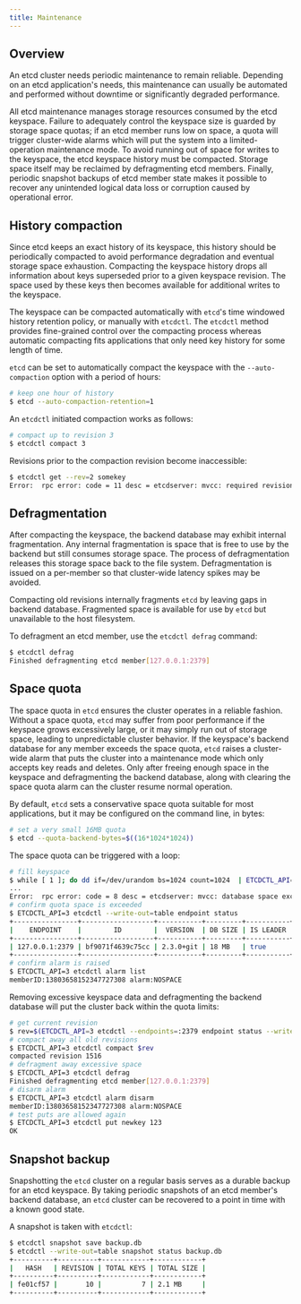 ```yaml
---
title: Maintenance
---
```


## Overview

An etcd cluster needs periodic maintenance to remain reliable. Depending on an etcd application's needs, this maintenance can usually be automated and performed without downtime or significantly degraded performance.

All etcd maintenance manages storage resources consumed by the etcd keyspace. Failure to adequately control the keyspace size is guarded by storage space quotas; if an etcd member runs low on space, a quota will trigger cluster-wide alarms which will put the system into a limited-operation maintenance mode. To avoid running out of space for writes to the keyspace, the etcd keyspace history must be compacted. Storage space itself may be reclaimed by defragmenting etcd members. Finally, periodic snapshot backups of etcd member state makes it possible to recover any unintended logical data loss or corruption caused by operational error.

## History compaction

Since etcd keeps an exact history of its keyspace, this history should be periodically compacted to avoid performance degradation and eventual storage space exhaustion. Compacting the keyspace history drops all information about keys superseded prior to a given keyspace revision. The space used by these keys then becomes available for additional writes to the keyspace.

The keyspace can be compacted automatically with `etcd`'s time windowed history retention policy, or manually with `etcdctl`. The `etcdctl` method provides fine-grained control over the compacting process whereas automatic compacting fits applications that only need key history for some length of time.

`etcd` can be set to automatically compact the keyspace with the `--auto-compaction` option with a period of hours:

```sh
# keep one hour of history
$ etcd --auto-compaction-retention=1
```

An `etcdctl` initiated compaction works as follows:

```sh
# compact up to revision 3
$ etcdctl compact 3

```

Revisions prior to the compaction revision become inaccessible:

```sh
$ etcdctl get --rev=2 somekey
Error:  rpc error: code = 11 desc = etcdserver: mvcc: required revision has been compacted
```

## Defragmentation

After compacting the keyspace, the backend database may exhibit internal fragmentation. Any internal fragmentation is space that is free to use by the backend but still consumes storage space. The process of defragmentation releases this storage space back to the file system. Defragmentation is issued on a per-member so that cluster-wide latency spikes may be avoided.

Compacting old revisions internally fragments `etcd` by leaving gaps in backend database. Fragmented space is available for use by `etcd` but unavailable to the host filesystem.

To defragment an etcd member, use the `etcdctl defrag` command:

```sh
$ etcdctl defrag
Finished defragmenting etcd member[127.0.0.1:2379]
```

## Space quota

The space quota in `etcd` ensures the cluster operates in a reliable fashion. Without a space quota, `etcd` may suffer from poor performance if the keyspace grows excessively large, or it may simply run out of storage space, leading to unpredictable cluster behavior. If the keyspace's backend database for any member exceeds the space quota, `etcd` raises a cluster-wide alarm that puts the cluster into a maintenance mode which only accepts key reads and deletes. Only after freeing enough space in the keyspace and defragmenting the backend database, along with clearing the space quota alarm can the cluster resume normal operation.

By default, `etcd` sets a conservative space quota suitable for most applications, but it may be configured on the command line, in bytes:

```sh
# set a very small 16MB quota
$ etcd --quota-backend-bytes=$((16*1024*1024))
```

The space quota can be triggered with a loop:

```sh
# fill keyspace
$ while [ 1 ]; do dd if=/dev/urandom bs=1024 count=1024  | ETCDCTL_API=3 etcdctl put key  || break; done
...
Error:  rpc error: code = 8 desc = etcdserver: mvcc: database space exceeded
# confirm quota space is exceeded
$ ETCDCTL_API=3 etcdctl --write-out=table endpoint status
+----------------+------------------+-----------+---------+-----------+-----------+------------+
|    ENDPOINT    |        ID        |  VERSION  | DB SIZE | IS LEADER | RAFT TERM | RAFT INDEX |
+----------------+------------------+-----------+---------+-----------+-----------+------------+
| 127.0.0.1:2379 | bf9071f4639c75cc | 2.3.0+git | 18 MB   | true      |         2 |       3332 |
+----------------+------------------+-----------+---------+-----------+-----------+------------+
# confirm alarm is raised
$ ETCDCTL_API=3 etcdctl alarm list
memberID:13803658152347727308 alarm:NOSPACE 
```

Removing excessive keyspace data and defragmenting the backend database will put the cluster back within the quota limits:

```sh
# get current revision
$ rev=$(ETCDCTL_API=3 etcdctl --endpoints=:2379 endpoint status --write-out="json" | egrep -o '"revision":[0-9]*' | egrep -o '[0-9]*')
# compact away all old revisions
$ ETCDCTL_API=3 etcdctl compact $rev
compacted revision 1516
# defragment away excessive space
$ ETCDCTL_API=3 etcdctl defrag
Finished defragmenting etcd member[127.0.0.1:2379]
# disarm alarm
$ ETCDCTL_API=3 etcdctl alarm disarm
memberID:13803658152347727308 alarm:NOSPACE 
# test puts are allowed again
$ ETCDCTL_API=3 etcdctl put newkey 123
OK
```

## Snapshot backup

Snapshotting the `etcd` cluster on a regular basis serves as a durable backup for an etcd keyspace. By taking periodic snapshots of an etcd member's backend database, an `etcd` cluster can be recovered to a point in time with a known good state.

A snapshot is taken with `etcdctl`:

```sh
$ etcdctl snapshot save backup.db
$ etcdctl --write-out=table snapshot status backup.db
+----------+----------+------------+------------+
|   HASH   | REVISION | TOTAL KEYS | TOTAL SIZE |
+----------+----------+------------+------------+
| fe01cf57 |       10 |          7 | 2.1 MB     |
+----------+----------+------------+------------+

```
